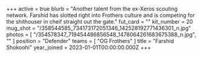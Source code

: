 +++
active = true
blurb = "Another talent from the ex-Xeros scouting network. Farshid has slotted right into Frothers culture and is competing for the shithouser in cheif straight out the gate."
fut_card = ""
kit_number = 20
mug_shot = "/358544585_734173172051346_142528192771436301_n.jpg"
photos = [ "/354578347_719454486856548_1478064261683675388_n.jpg", "" ]
position = "Defender"
teams = [ "OG Frothers" ]
title = "Farshid Shokoohi"
year_joined = 2023-01-01T00:00:00.000Z
+++


